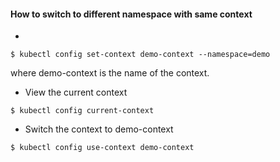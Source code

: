 #### How to switch to different namespace with same context

-
```
$ kubectl config set-context demo-context --namespace=demo 
```

where demo-context is the name of the context. 

- View the current context
```
$ kubectl config current-context
```

- Switch the context to demo-context
```
$ kubectl config use-context demo-context
```
